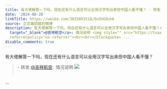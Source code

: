 ```yaml
---
title: 有大佬解答一下吗，现在还有什么语言可以全用汉字写出来但中国人看不懂？ - 转发 @吉祥航空:&ensp;情况说明 [图片]
date: '2024-08-26'
linkTitle: https://weibo.com/3825863518/Ou5UG9uh6
source: 正宗毒奶菇的微博
description: 有大佬解答一下吗，现在还有什么语言可以全用汉字写出来但中国人看不懂？<br><blockquote> - 转发 <a href="https://weibo.com/1889702180"
  target="_blank">@吉祥航空</a>: 情况说明 <img style="" src="https://tvax3.sinaimg.cn/large/70a29124gy1ht1iuqza5jj20u0107aew.jpg"
  referrerpolicy="no-referrer"><br><br></blockquote> ...
disable_comments: true
---
```

有大佬解答一下吗，现在还有什么语言可以全用汉字写出来但中国人看不懂？<br><blockquote> - 转发 <a href="https://weibo.com/1889702180" target="_blank">@吉祥航空</a>: 情况说明 <img style="" src="https://tvax3.sinaimg.cn/large/70a29124gy1ht1iuqza5jj20u0107aew.jpg" referrerpolicy="no-referrer"><br><br></blockquote> ...